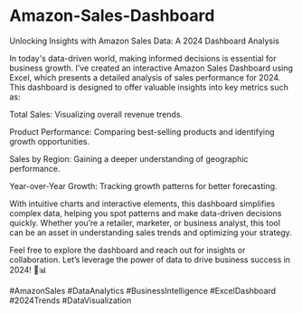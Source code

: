 # Amazon-Sales-Dashboard

Unlocking Insights with Amazon Sales Data: A 2024 Dashboard Analysis

In today's data-driven world, making informed decisions is essential for business growth. I’ve created an interactive Amazon Sales Dashboard using Excel, which presents a detailed analysis of sales performance for 2024. This dashboard is designed to offer valuable insights into key metrics such as:

Total Sales: Visualizing overall revenue trends.

Product Performance: Comparing best-selling products and identifying growth opportunities.

Sales by Region: Gaining a deeper understanding of geographic performance.

Year-over-Year Growth: Tracking growth patterns for better forecasting.

With intuitive charts and interactive elements, this dashboard simplifies complex data, helping you spot patterns and make data-driven decisions quickly. Whether you’re a retailer, marketer, or business analyst, this tool can be an asset in understanding sales trends and optimizing your strategy.

Feel free to explore the dashboard and reach out for insights or collaboration. Let’s leverage the power of data to drive business success in 2024! 🚀📊

#AmazonSales #DataAnalytics #BusinessIntelligence #ExcelDashboard #2024Trends #DataVisualization
